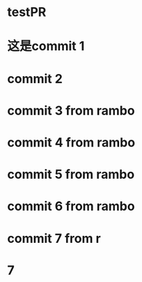 # testPR
# 这是commit 1
# commit 2
# commit 3 from rambo
# commit 4 from rambo
# commit 5 from rambo
# commit 6 from rambo
# commit 7 from r
# 7

